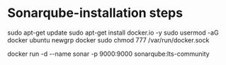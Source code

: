 # Sonarqube-installation steps

sudo apt-get update
sudo apt-get install docker.io -y
sudo usermod -aG docker ubuntu
newgrp docker
sudo chmod 777 /var/run/docker.sock


docker run -d --name sonar -p 9000:9000 sonarqube:lts-community
